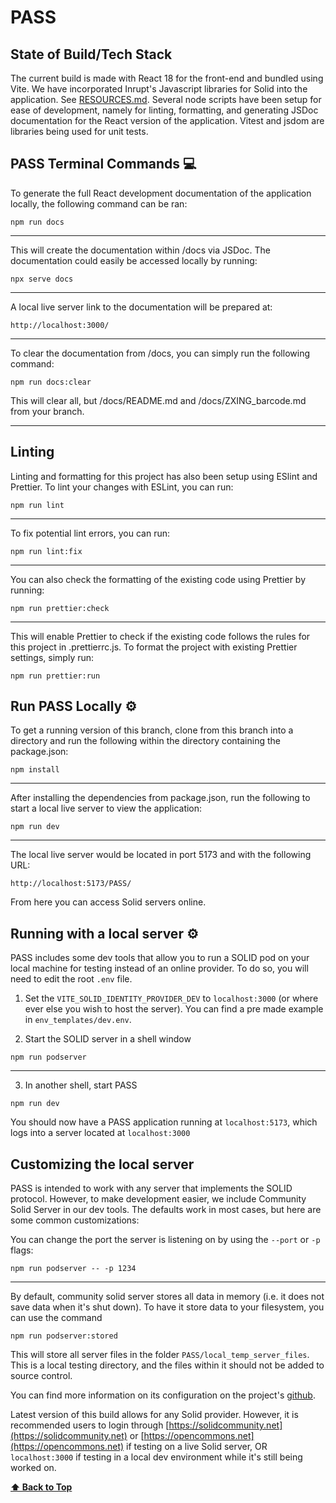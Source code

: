 # PASS

## State of Build/Tech Stack

The current build is made with React 18 for the front-end and bundled using Vite. We have incorporated Inrupt's Javascript libraries for Solid into the application. See [RESOURCES.md](RESOURCES.md). Several node scripts have been setup for ease of development, namely for linting, formatting, and generating JSDoc documentation for the React version of the application. Vitest and jsdom are libraries being used for unit tests.

## PASS Terminal Commands 💻

To generate the full React development documentation of the application locally, the following command can be ran:

```shell
npm run docs
```
---

This will create the documentation within /docs via JSDoc. The documentation could easily be accessed locally by running:

```shell
npx serve docs
```
---

A local live server link to the documentation will be prepared at:

```shell
http://localhost:3000/
```
---

To clear the documentation from /docs, you can simply run the following command:

```shell
npm run docs:clear
```

This will clear all, but /docs/README.md and /docs/ZXING_barcode.md from your branch.

---

## Linting

Linting and formatting for this project has also been setup using ESlint and Prettier. To lint your changes with ESLint, you can run:

```shell
npm run lint
```
---

To fix potential lint errors, you can run:

```shell
npm run lint:fix
```
---

You can also check the formatting of the existing code using Prettier by running:

```shell
npm run prettier:check
```
---

This will enable Prettier to check if the existing code follows the rules for this project in .prettierrc.js. To format the project with existing Prettier settings, simply run:

```shell
npm run prettier:run
```

## Run PASS Locally ⚙️

To get a running version of this branch, clone from this branch into a directory and run the following within the directory containing the package.json:

```shell
npm install
```
---

After installing the dependencies from package.json, run the following to start a local live server to view the application:

```shell
npm run dev
```
---

The local live server would be located in port 5173 and with the following URL:

```shell
http://localhost:5173/PASS/
```

From here you can access Solid servers online.

## Running with a local server ⚙️

PASS includes some dev tools that allow you to run a SOLID pod on your local machine for testing instead of an online provider.
To do so, you will need to edit the root `.env` file.

1. Set the `VITE_SOLID_IDENTITY_PROVIDER_DEV` to `localhost:3000` (or where ever else you wish to host the server). You can find a pre made example in `env_templates/dev.env`.

2. Start the SOLID server in a shell window

```shell
npm run podserver
```

---

3. In another shell, start PASS

```shell
npm run dev
```

You should now have a PASS application running at `localhost:5173`, which logs into a server located at `localhost:3000`

## Customizing the local server

PASS is intended to work with any server that implements the SOLID protocol. However, to make development easier, we include Community Solid Server in our dev tools. The defaults work in most cases, but here are some common customizations:

You can change the port the server is listening on by using the `--port` or `-p` flags:

```shell
npm run podserver -- -p 1234
```
---

By default, community solid server stores all data in memory (i.e. it does not save data when it's shut down). To have it store data to your filesystem, you can use the command

```shell
npm run podserver:stored
```

This will store all server files in the folder `PASS/local_temp_server_files`. This is a local testing directory, and the files within it should not be added to source control.

You can find more information on its configuration on the project's [github](https://github.com/CommunitySolidServer/CommunitySolidServer#configuring-the-server).

Latest version of this build allows for any Solid provider. However, it is recommended users to login through [https://solidcommunity.net](https://solidcommunity.net) or [https://opencommons.net](https://opencommons.net) if testing on a live Solid server, OR `localhost:3000` if testing in a local dev environment while it's still being worked on.

**[⬆️ Back to Top](#pass)**
